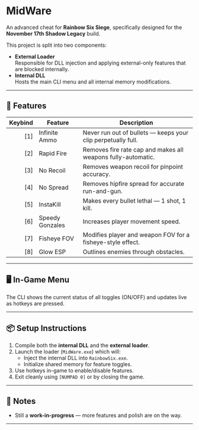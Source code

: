 # MidWare

An advanced cheat for **Rainbow Six Siege**, specifically designed for the **November 17th Shadow Legacy** build.

This project is split into two components:

- **External Loader**  
  Responsible for DLL injection and applying external-only features that are blocked internally.
- **Internal DLL**  
  Hosts the main CLI menu and all internal memory modifications.

---

## 🔧 Features

| Keybind | Feature           | Description                                                                 |
|--------:|-------------------|-----------------------------------------------------------------------------|
|   [1]   | Infinite Ammo      | Never run out of bullets — keeps your clip perpetually full.               |
|   [2]   | Rapid Fire         | Removes fire rate cap and makes all weapons fully-automatic.               |
|   [3]   | No Recoil          | Removes weapon recoil for pinpoint accuracy.                               |
|   [4]   | No Spread          | Removes hipfire spread for accurate run-and-gun.                           |
|   [5]   | InstaKill          | Makes every bullet lethal — 1 shot, 1 kill.                                |
|   [6]   | Speedy Gonzales    | Increases player movement speed.                                           |
|   [7]   | Fisheye FOV        | Modifies player and weapon FOV for a fisheye-style effect.                 |
|   [8]   | Glow ESP           | Outlines enemies through obstacles.                                        |

---

## 🖥️ In-Game Menu

The CLI shows the current status of all toggles (ON/OFF) and updates live as hotkeys are pressed.

---

## 📦 Setup Instructions

1. Compile both the **internal DLL** and the **external loader**.
2. Launch the loader (`MidWare.exe`) which will:
   - Inject the internal DLL into `RainbowSix.exe`.
   - Initialize shared memory for feature toggles.
3. Use hotkeys in-game to enable/disable features.
4. Exit cleanly using `[NUMPAD 0]` or by closing the game.

---

## 📝 Notes

- Still a **work-in-progress** — more features and polish are on the way.

---
